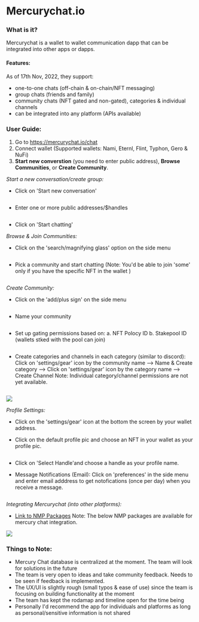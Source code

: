 # Mercurychat.io

### **What is it?**

Mercurychat is a wallet to wallet communication dapp that can be integrated into other apps or dapps.

#### **Features:**

As of 17th Nov, 2022, they support:

* one-to-one chats (off-chain & on-chain/NFT messaging)
* group chats (friends and family)
* community chats (NFT gated and non-gated), categories & individual channels
* can be integrated into any platform (APIs available)

### **User Guide:**

1. Go to https://mercurychat.io/chat
2. Connect wallet (Supported wallets: Nami, Eternl, Flint, Typhon, Gero & NuFi)
3. **Start new converstion** (you need to enter public address), **Browse Communities**, or **Create Community**.

_Start a new conversation/create group:_

*   Click on 'Start new conversation'&#x20;

    <figure><img src="https://i.imgur.com/KNaLncF.png" alt=""><figcaption></figcaption></figure>
*   Enter one or more public addresses/$handles&#x20;

    <figure><img src="https://i.imgur.com/o48ZL6P.png" alt=""><figcaption></figcaption></figure>
* Click on 'Start chatting'

_Browse & Join Communities:_

*   Click on the 'search/magnifying glass' option on the side menu&#x20;

    <figure><img src="https://i.imgur.com/MgXaJ3v.png" alt=""><figcaption></figcaption></figure>
*   Pick a community and start chatting (Note: You'd be able to join 'some' only if you have the specific NFT in the wallet )&#x20;

    <figure><img src="https://i.imgur.com/6jQgca7.jpg" alt=""><figcaption></figcaption></figure>

_Create Community:_

*   Click on the 'add/plus sign' on the side menu&#x20;

    <figure><img src="https://i.imgur.com/aU5JpCi.png" alt=""><figcaption></figcaption></figure>
*   Name your community&#x20;

    <figure><img src="https://i.imgur.com/f4vPml9.png" alt=""><figcaption></figcaption></figure>
*   Set up gating permissions based on: a. NFT Polocy ID b. Stakepool ID (wallets stked with the pool can join)&#x20;

    <figure><img src="https://i.imgur.com/CphIJdn.png" alt=""><figcaption></figcaption></figure>
*   Create categories and channels in each category (similar to discord): Click on 'settings/gear' icon by the community name --> Name & Create category --> Click on 'settings/gear' icon by the category name --> Create Channel Note: Individual category/channel permissions are not yet available.&#x20;

    <figure><img src="https://i.imgur.com/H6XISh5.png" alt=""><figcaption></figcaption></figure>

![](https://i.imgur.com/nroL78i.png)

_Profile Settings:_

* Click on the 'settings/gear' icon at the bottom the screen by your wallet address.
*   Click on the default profile pic and choose an NFT in your wallet as your profile pic.&#x20;

    <figure><img src="https://i.imgur.com/01xtTxE.png" alt=""><figcaption></figcaption></figure>
* Click on 'Select Handle'and choose a handle as your profile name.
*   Message Notifications (Email): Click on 'preferences' in the side menu and enter email adddress to get notofications (once per day) when you receive a message.&#x20;

    <figure><img src="https://i.imgur.com/hCZsE6O.png" alt=""><figcaption></figcaption></figure>

_Integrating Mercurychat (into other platforms):_

* [Link to NMP Packages](https://mercurychat.io/integrate) Note: The below NMP packages are available for mercury chat integration.

![](https://i.imgur.com/urCUAO0.jpg)

### **Things to Note:**

* Mercury Chat database is centralized at the moment. The team will look for solutions in the future
* The team is very open to ideas and take community feedback. Needs to be seen if feedback is implemented.
* The UX/UI is slightly rough (small typos & ease of use) since the team is focusing on building functionality at the moment
* The team has kept the rodamap and timeline open for the time being
* Personally I'd recommend the app for individuals and platforms as long as personal/sensitive information is not shared

